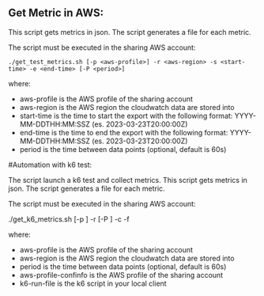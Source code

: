 ## Get Metric in AWS:

This script gets metrics in json. The script generates a file for each metric.

The script must be executed in the sharing AWS account:

`./get_test_metrics.sh [-p <aws-profile>] -r <aws-region> -s <start-time> -e <end-time> [-P <period>]`

where:
- aws-profile is the AWS profile of the sharing account
- aws-region is the AWS region the cloudwatch data are stored into
- start-time is the time to start the export with the following format: YYYY-MM-DDTHH:MM:SSZ (es. 2023-03-23T20:00:00Z)
- end-time is the time to end the export with the following format: YYYY-MM-DDTHH:MM:SSZ (es. 2023-03-23T20:00:00Z)
- period is the time between data points (optional, default is 60s)

#Automation with k6 test:

The script launch a k6 test and collect metrics. This script gets metrics in json. The script generates a file for each metric.

The script must be executed in the sharing AWS account:

./get_k6_metrics.sh  [-p <aws-profile>] -r <aws-region>  [-P <period>] -c <aws-profile-confinfo> -f <k6-run-file>

where:
- aws-profile is the AWS profile of the sharing account
- aws-region is the AWS region the cloudwatch data are stored into
- period is the time between data points (optional, default is 60s)
- aws-profile-confinfo is the AWS profile of the sharing account
- k6-run-file is the k6 script in your local client
